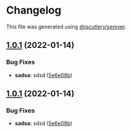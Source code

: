 # Changelog

This file was generated using [@jscutlery/semver](https://github.com/jscutlery/semver).

## [1.0.1](https://github.com/Patrick1982/nx/compare/api-product-service-1.0.0...api-product-service-1.0.1) (2022-01-14)


### Bug Fixes

* **sadsa:** sdsd ([5e6e08b](https://github.com/Patrick1982/nx/commit/5e6e08b4c83bcca85dee52cf0ffb5e24af6825a3))



## [1.0.1](https://github.com/Patrick1982/nx/compare/api-product-service-1.0.0...api-product-service-1.0.1) (2022-01-14)


### Bug Fixes

* **sadsa:** sdsd ([5e6e08b](https://github.com/Patrick1982/nx/commit/5e6e08b4c83bcca85dee52cf0ffb5e24af6825a3))
